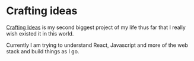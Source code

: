 # Crafting ideas

[Crafting Ideas](https://github.com/nikitavoloboev/crafting-ideas) is my second biggest project of my life thus far that I really wish existed it in this world.

Currently I am trying to understand React, Javascript and more of the web stack and build things as I go.